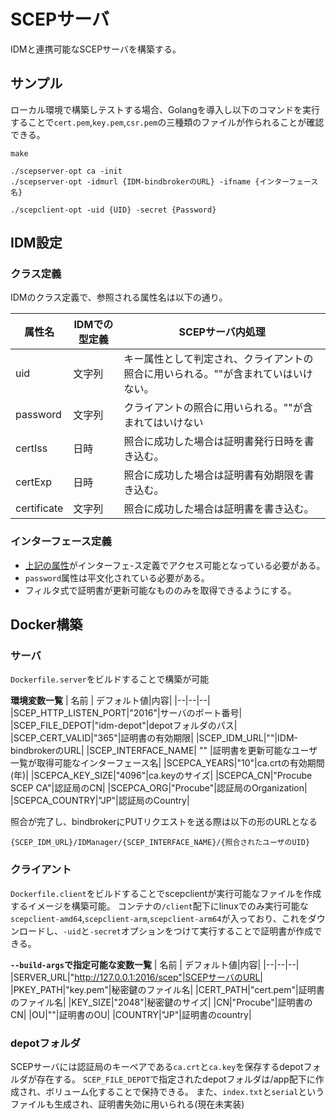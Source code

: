 # SCEPサーバ
IDMと連携可能なSCEPサーバを構築する。

## サンプル
ローカル環境で構築しテストする場合、Golangを導入し以下のコマンドを実行することで`cert.pem`,`key.pem`,`csr.pem`の三種類のファイルが作られることが確認できる。
```
make

./scepserver-opt ca -init
./scepserver-opt -idmurl {IDM-bindbrokerのURL} -ifname {インターフェース名}

./scepclient-opt -uid {UID} -secret {Password}
```

## IDM設定

### クラス定義
IDMのクラス定義で、参照される属性名は以下の通り。

| 属性名 | IDMでの型定義 | SCEPサーバ内処理 |
|--------|----|--------------|
| uid     |  文字列  | キー属性として判定され、クライアントの照合に用いられる。"\"が含まれていはいけない。 |
| password | 文字列| クライアントの照合に用いられる。"\"が含まれてはいけない |
| certIss | 日時 | 照合に成功した場合は証明書発行日時を書き込む。 |
|certExp | 日時 | 照合に成功した場合は証明書有効期限を書き込む。|
|certificate | 文字列 | 照合に成功した場合は証明書を書き込む。 |

### インターフェース定義
- [上記の属性](#クラス定義)がインターフェ-ス定義でアクセス可能となっている必要がある。
- `password`属性は平文化されている必要がある。
- フィルタ式で証明書が更新可能なもののみを取得できるようにする。

## Docker構築


### サーバ
`Dockerfile.server`をビルドすることで構築が可能

**環境変数一覧**
| 名前 | デフォルト値|内容|
|--|--|--|
|SCEP_HTTP_LISTEN_PORT|"2016"|サーバのポート番号|
|SCEP_FILE_DEPOT|"idm-depot"|depotフォルダのパス|
|SCEP_CERT_VALID|"365"|証明書の有効期限|
|SCEP_IDM_URL|""|IDM-bindbrokerのURL|
|SCEP_INTERFACE_NAME| "" |証明書を更新可能なユーザ一覧が取得可能なインターフェース名|
|SCEPCA_YEARS|"10"|ca.crtの有効期間(年)|
|SCEPCA_KEY_SIZE|"4096"|ca.keyのサイズ|
|SCEPCA_CN|"Procube SCEP CA"|認証局のCN|
|SCEPCA_ORG|"Procube"|認証局のOrganization|
|SCEPCA_COUNTRY|"JP"|認証局のCountry|

照合が完了し、bindbrokerにPUTリクエストを送る際は以下の形のURLとなる
```
{SCEP_IDM_URL}/IDManager/{SCEP_INTERFACE_NAME}/{照合されたユーザのUID}
```



### クライアント
`Dockerfile.client`をビルドすることでscepclientが実行可能なファイルを作成するイメージを構築可能。
コンテナの`/client`配下にlinuxでのみ実行可能な`scepclient-amd64`,`scepclient-arm`,`scepclient-arm64`が入っており、これをダウンロードし、`-uid`と`-secret`オプションをつけて実行することで証明書が作成できる。

**`--build-args`で指定可能な変数一覧**
| 名前 | デフォルト値|内容|
|--|--|--|
|SERVER_URL|"http://127.0.0.1:2016/scep"|SCEPサーバのURL|
|PKEY_PATH|"key.pem"|秘密鍵のファイル名|
|CERT_PATH|"cert.pem"|証明書のファイル名|
|KEY_SIZE|"2048"|秘密鍵のサイズ|
|CN|"Procube"|証明書のCN|
|OU|""|証明書のOU|
|COUNTRY|"JP"|証明書のcountry|

### depotフォルダ
SCEPサーバには認証局のキーペアである`ca.crt`と`ca.key`を保存するdepotフォルダが存在する。
`SCEP_FILE_DEPOT`で指定されたdepotフォルダは/app配下に作成され、ボリューム化することで保持できる。
また、`index.txt`と`serial`というファイルも生成され、証明書失効に用いられる(現在未実装)